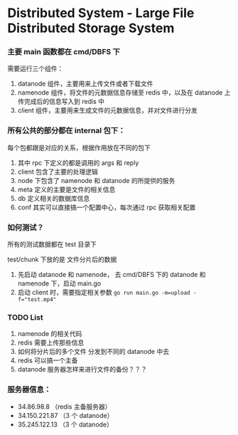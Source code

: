 # Distributed System - Large File Distributed Storage System

### 主要 main 函数都在 cmd/DBFS 下

需要运行三个组件：

1. datanode 组件，主要用来上传文件或者下载文件
2. namenode 组件，将文件的元数据信息存储至 redis 中，以及在 datanode 上传完成后的信息写入到 redis 中
3. client 组件，主要用来生成文件的元数据信息，并对文件进行分发

### 所有公共的部分都在 internal 包下：

每个包都跟是对应的关系，根据作用放在不同的包下

1. 其中 rpc 下定义的都是调用的 args 和 reply
2. client 包含了主要的处理逻辑
3. node 下包含了 namenode 和 datanode 的所提供的服务
4. meta 定义的主要是文件的相关信息
5. db 定义相关的数据库信息
6. conf 其实可以直接搞一个配置中心，每次通过 rpc 获取相关配置

### 如何测试？

所有的测试数据都在 test 目录下

test/chunk 下放的是 文件分片后的数据

1. 先启动 datanode 和 namenode， 去 cmd/DBFS 下的 datanode 和 namenode 下，启动 main.go
2. 启动 client 时，需要指定相关参数 `go run main.go -m=upload -f="test.mp4"`

### TODO List

1. namenode 的相关代码
2. redis 需要上传那些信息
3. 如何将分片后的多个文件 分发到不同的 datanode 中去
4. redis 可以搞一个主备
5. datanode 服务器怎样来进行文件的备份？？？

### 服务器信息：

- 34.86.98.8 （redis 主备服务器）
- 34.150.221.87 （3 个 datanode）
- 35.245.122.13 （3 个 datanode）
